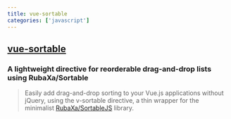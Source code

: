 ```yaml
---
title: vue-sortable
categories: ['javascript']
---
```

## [vue-sortable](https://github.com/sagalbot/vue-sortable)

### A lightweight directive for reorderable drag-and-drop lists using RubaXa/Sortable


> Easily add drag-and-drop sorting to your Vue.js applications without jQuery, using the v-sortable directive, a thin wrapper for the minimalist [RubaXa/SortableJS](https://github.com/RubaXa/Sortable) library.
